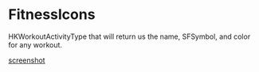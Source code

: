 # FitnessIcons
HKWorkoutActivityType that will return us the name, SFSymbol, and color for any workout.

[screenshot](screenshot/info.png)
